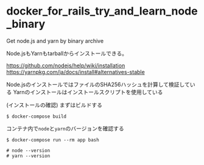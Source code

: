# docker_for_rails_try_and_learn_node_binary
 Get node.js and yarn by binary archive

Node.jsもYarnもtarballからインストールできる。

https://github.com/nodejs/help/wiki/installation
https://yarnpkg.com/ja/docs/install#alternatives-stable

Node.jsのインストールではファイルのSHA256ハッシュを計算して検証している
Yarnのインストールはインストールスクリプトを使用している

(インストールの確認)
まずはビルドする
```
$ docker-compose build
```
コンテナ内で`node`と`yarn`のバージョンを確認する
```
$ docker-compose run --rm app bash
```
```
# node --version
# yarn --version
```
